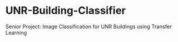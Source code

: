 # UNR-Building-Classifier

Senior Project: Image Classification for UNR Buildings using Transfer Learning
